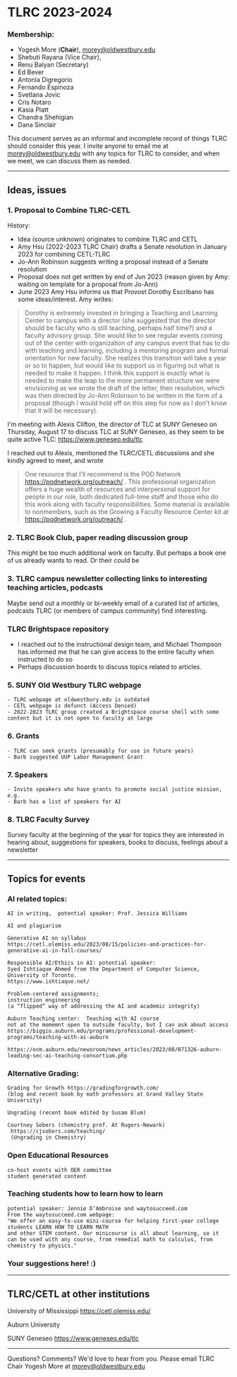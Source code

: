 # TLRC 2023-2024   

### Membership: 
- Yogesh More (**Chair**), morey@oldwestbury.edu 
- Shebuti Rayana (Vice Chair), 
- Renu Balyan (Secretary)
- Ed Bever
- Antonia Digregorio
- Fernando Espinoza
 - Svetlana Jovic 
- Cris Notaro
- Kasia Platt
- Chandra Shehigian 
- Dana Sinclair

This document serves as an informal and incomplete record of things TLRC should consider this year. I invite anyone to email me at morey@oldwestbury.edu with any topics for TLRC to consider, and when we meet, we can discuss them as needed. 
___
## Ideas, issues

### 1. Proposal to Combine TLRC-CETL

History:
- Idea (source unknown) originates to combine TLRC and CETL
- Amy Hsu (2022-2023 TLRC Chair) drafts a Senate resolution in January 2023 for combining CETL-TLRC  
- Jo-Ann Robinson suggests writing a proposal instead of a Senate resolution
- Proposal does not get written by end of Jun 2023 (reason given by Amy: waiting on template for a proposal from Jo-Ann)
- June 2023 Amy Hsu informs us that Provost Dorothy Escribano has some ideas/interest. Amy writes: 

> Dorothy is extremely invested in bringing a Teaching and Learning Center to campus with a director (she suggested that the director should be faculty who is still teaching, perhaps half time?) and a faculty advisory group.  She would like to see regular events coming out of the center with organization of any campus event that has to do with teaching and learning, including a mentoring program and formal orientation for new faculty.  She realizes this transition will take a year or so to happen, but would like to support us in figuring out what is needed to make it happen. 
>I think this support is exactly what is needed to make the leap to the more permanent structure we were envisioning as we wrote the draft of the letter, then resolution, which was then directed by Jo-Ann Robinson to be written in the form of a proposal (though I would hold off on this step for now as I don't know that it will be necessary). 

I'm meeting with Alexis Clifton, the director of TLC at SUNY Geneseo on Thursday, August 17 to discuss TLC at SUNY Geneseo, as they seem to be quite active TLC: https://www.geneseo.edu/tlc

I reached out to Alexis, mentioned the TLRC/CETL discussions and she kindly agreed to meet, and wrote
> One resource that I'll recommend is the POD Network https://podnetwork.org/outreach/ . This professional organization offers a huge wealth of resources and interpersonal support for people in our role, both dedicated full-time staff and those who do this work along with faculty responsibilities. Some material is available to nonmembers, such as the Growing a Faculty Resource Center kit at https://podnetwork.org/outreach/ .



### 2. TLRC Book Club, paper reading discussion group
This might be too much additional work on faculty. But perhaps a book one of us already wants to read. Or their could be 
    
### 3. TLRC campus newsletter collecting links to interesting teaching articles, podcasts
Maybe send out a monthly or bi-weekly email of a curated list of articles, podcasts TLRC (or members of campus community) find interesting.

### TLRC Brightspace repository
- I reached out to the instructional design team, and Michael Thompson has informed me that he can give access to the entire faculty when instructed to do so
- Perhaps discussion boards to discuss topics related to articles.


### 5. SUNY Old Westbury TLRC webpage
    - TLRC webpage at oldwestbury.edu is outdated
    - CETL webpage is defunct (Access Denied)
    - 2022-2023 TLRC group created a Brightspace course shell with some content but it is not open to faculty at large

### 6. Grants
    - TLRC can seek grants (presumably for use in future years)
    - Barb suggested UUP Labor Management Grant
### 7. Speakers
    - Invite speakers who have grants to promote social justice mission, e.g. 
    - Barb has a list of speakers for AI
### 8. TLRC Faculty Survey
Survey faculty at the beginning of the year for topics they are interested in hearing about, suggestions for speakers, books to discuss, feelings about a newsletter

___
## Topics for events

### AI related topics:

    AI in writing,  potential speaker: Prof. Jessica Williams 

    AI and plagiarism 
    
    Generative AI on syllabus
    https://cetl.olemiss.edu/2023/08/15/policies-and-practices-for-generative-ai-in-fall-courses/

    Responsible AI/Ethics in AI: potential speaker: 
    Syed Ishtiaque Ahmed from the Department of Computer Science, 
    University of Toronto. 
    https://www.ishtiaque.net/ 

    Problem-centered assignments; 
    instruction engineering 
    (a “flipped” way of addressing the AI and academic integrity) 

    Auburn Teaching center:  Teaching with AI course
    not at the momemnt open to outside faculty, but I can ask about access
    https://biggio.auburn.edu/programs/professional-development-programs/teaching-with-ai-auburn

    https://ocm.auburn.edu/newsroom/news_articles/2023/08/071326-auburn-leading-sec-ai-teaching-consortium.php


### Alternative Grading: 

    Grading for Growth https://gradingforgrowth.com/  
    (blog and recent book by math professors at Grand Valley State University)

    Ungrading (recent book edited by Susam Blum) 

    Courtney Sobers (chemistry prof. At Rugers-Newark)  
     https://cjsobers.com/teaching/ 
     (Ungrading in Chemistry) 

### Open Educational Resources
    co-host events with OER committee
    student generated content 

### Teaching students how to learn how to learn
    potential speaker: Jennie D’Ambroise and waytosucceed.com 
    From the waytosucceed.com webpage:
    "We offer an easy-to-use mini-course for helping first-year college students LEARN HOW TO LEARN MATH
    and other STEM content. Our minicourse is all about learning, so it can be used with any course, from remedial math to calculus, from chemistry to physics."

### Your suggestions here! :)
---
## TLRC/CETL at other institutions

University of Mississippi
https://cetl.olemiss.edu/

Auburn University

SUNY Geneseo
https://www.geneseo.edu/tlc

---

Questions? Comments? We'd love to hear from you. Please email TLRC Chair Yogesh More at morey@oldwestbury.edu